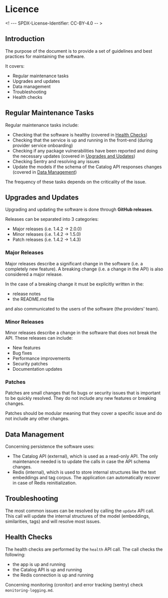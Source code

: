 # Licence

<! --- SPDX-License-Identifier: CC-BY-4.0  -- >

## Introduction

The purpose of the document is to provide a set of guidelines and best practices for maintaining the software.

It covers:

* Regular maintenance tasks
* Upgrades and updates
* Data management
* Troubleshooting
* Health checks

## Regular Maintenance Tasks

Regular maintenance tasks include:

* Checking that the software is healthy (covered in [Health Checks](#health-checks))
* Checking that the service is up and running in the front-end (during provider service onboarding)
* Checking if any package vulnerabilities have been reported and doing the necessary updates (covered in [Upgrades and Updates](#upgrades-and-updates))
* Checking Sentry and resolving any issues
* Update the models if the schema of the Catalog API responses changes (covered in [Data Management](#data-management))

The frequency of these tasks depends on the criticality of the issue.

## Upgrades and Updates

Upgrading and updating the software is done through **GitHub releases**.

Releases can be separated into 3 categories:

* Major releases (i.e. 1.4.2 -> 2.0.0)
* Minor releases (i.e. 1.4.2 -> 1.5.0)
* Patch releases (i.e. 1.4.2 -> 1.4.3)

### Major Releases

Major releases describe a significant change in the software (i.e. a completely new feature). A breaking change (i.e. a change in the API) is also considered a major release.

In the case of a breaking change it must be explicitly written in the:

* release notes
* the README.md file

and also communicated to the users of the software (the providers' team).

### Minor Releases

Minor releases describe a change in the software that does not break the API. These releases can include:

* New features
* Bug fixes
* Performance improvements
* Security patches
* Documentation updates

### Patches

Patches are small changes that fix bugs or security issues that is important to be quickly resolved. They do not include any new features or breaking changes.

Patches should be modular meaning that they cover a specific issue and do not include any other changes.

## Data Management

Concerning persistence the software uses:

* The Catalog API (external), which is used as a read-only API. The only maintenance needed is to update the calls in case the API schema changes.
* Redis (internal), which is used to store internal structures like the text embeddings and tag corpus. The application can automatically recover in case of Redis reinitialization.

## Troubleshooting

The most common issues can be resolved by calling the `update` API call. This call will update the internal structures of the model (embeddings, similarities, tags) and will resolve most issues.

## Health Checks

The health checks are performed by the `health` API call. The call checks the following:

* the app is up and running
* the Catalog API is up and running
* the Redis connection is up and running

Concerning monitoring (cronitor) and error tracking (sentry) check `monitoring-logging.md`.

